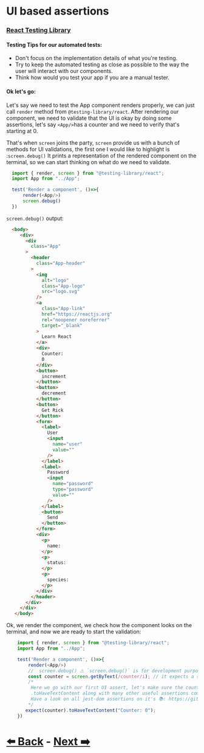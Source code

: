 # UI based assertions


### [React Testing Library](https://testing-library.com/)

#### Testing Tips for our automated tests:
  - Don't focus on the implementation details of what you're testing. 
  - Try to keep the automated testing as close as possible to the way the user will interact with our components.
  - Think how would you test your app if you are a manual tester.


#### Ok let's go:
   Let's say we need to test the App component renders properly, we can just call `render` method from `@testing-library/react`.
   After rendering our component, we need to validate that the UI is okay by doing some assertions, let's say `<App/>`has a counter and we need to verify that's starting at 0.

   That's when `screen` joins the party, `screen` provide us with a bunch of methods for UI validations, the first one I would like to highlight is :`screen.debug()` It prints a representation of the rendered component on the terminal, so we can start thinking on what do we need to validate. 

  ```js
    import { render, screen } from "@testing-library/react";
    import App from "../App";

    test('Render a component', ()=>{
        render(<App/>)
        screen.debug()
    })
   ```
   `screen.debug()` output:
   ```html 
     <body>
        <div>
          <div
            class="App"
          >
            <header
              class="App-header"
            >
              <img
                alt="logo"
                class="App-logo"
                src="logo.svg"
              />
              <a
                class="App-link"
                href="https://reactjs.org"
                rel="noopener noreferrer"
                target="_blank"
              >
                Learn React
              </a>
              <div>
                Counter: 
                0
              </div>
              <button>
                increment
              </button>
              <button>
                decrement
              </button>
              <button>
                Get Rick
              </button>
              <form>
                <label>
                  User
                  <input
                    name="user"
                    value=""
                  />
                </label>
                <label>
                  Password
                  <input
                    name="password"
                    type="password"
                    value=""
                  />
                </label>
                <button>
                  Send
                </button>
              </form>
              <div>
                <p>
                  name: 
                </p>
                <p>
                  status: 
                </p>
                <p>
                  species: 
                </p>
              </div>
            </header>
          </div>
        </div>
      </body>
   ```

   Ok, we render the component, we check how the component looks on the terminal, and now we are ready to start the validation:
  ```js
      import { render, screen } from "@testing-library/react";
      import App from "../App";

      test('Render a component', ()=>{
          render(<App/>)
          //  screen.debug() ⚠️ `screen.debug()` is for development purposes only so you should remove it when you are done.
          const counter = screen.getByText(/counter/i); // it expects a string or Regex to get the element.
          /*
           Here we go with our first UI assert, let's make sure the counter starts at `0`
           .toHaveTextContent along with many other useful assertions comes from `jest-dom`
           Have a look on all jest-dom assertions on it's 📚: https://github.com/testing-library/jest-dom#table-of-contents
          */
         expect(counter).toHaveTextContent("Counter: 0");
      })
  ```
# [⬅️ Back](jest-elevator-pitch.md) - [Next ➡️](userEvent.md)
